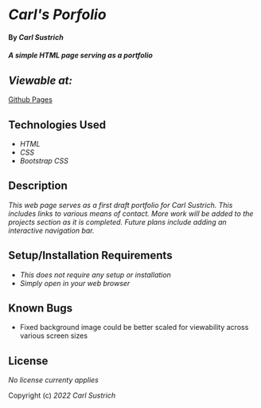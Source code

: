 # _Carl's Porfolio_

#### By _**Carl Sustrich**_

#### _A simple HTML page serving as a portfolio_

## _Viewable at:_
[Github Pages](https://carlsustrich.github.io/portfolio/)

## Technologies Used

* _HTML_
* _CSS_
* _Bootstrap CSS_

## Description

_This web page serves as a first draft portfolio for Carl Sustrich. This includes links to various means of contact. More work will be added to the projects section as it is completed. Future plans include adding an interactive navigation bar._

## Setup/Installation Requirements

* _This does not require any setup or installation_
* _Simply open in your web browser_

## Known Bugs

* Fixed background image could be better scaled for viewability across various screen sizes

## License

_No license currenty applies_

Copyright (c) _2022_ _Carl Sustrich_
